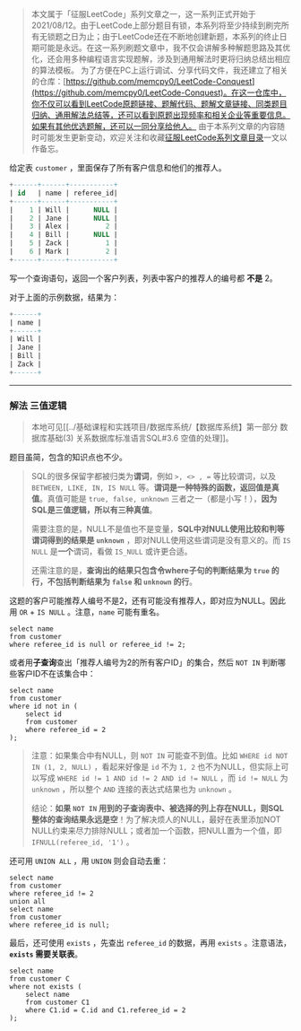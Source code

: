 > 本文属于「征服LeetCode」系列文章之一，这一系列正式开始于2021/08/12。由于LeetCode上部分题目有锁，本系列将至少持续到刷完所有无锁题之日为止；由于LeetCode还在不断地创建新题，本系列的终止日期可能是永远。在这一系列刷题文章中，我不仅会讲解多种解题思路及其优化，还会用多种编程语言实现题解，涉及到通用解法时更将归纳总结出相应的算法模板。
> <b></b>
> 为了方便在PC上运行调试、分享代码文件，我还建立了相关的仓库：[https://github.com/memcpy0/LeetCode-Conquest](https://github.com/memcpy0/LeetCode-Conquest)。在这一仓库中，你不仅可以看到LeetCode原题链接、题解代码、题解文章链接、同类题目归纳、通用解法总结等，还可以看到原题出现频率和相关企业等重要信息。如果有其他优选题解，还可以一同分享给他人。
> <b></b>
> 由于本系列文章的内容随时可能发生更新变动，欢迎关注和收藏[征服LeetCode系列文章目录](https://memcpy0.blog.csdn.net/article/details/119656559)一文以作备忘。

给定表 `customer` ，里面保存了所有客户信息和他们的推荐人。

```sql
+------+------+-----------+
| id   | name | referee_id|
+------+------+-----------+
|    1 | Will |      NULL |
|    2 | Jane |      NULL |
|    3 | Alex |         2 |
|    4 | Bill |      NULL |
|    5 | Zack |         1 |
|    6 | Mark |         2 |
+------+------+-----------+
```

写一个查询语句，返回一个客户列表，列表中客户的推荐人的编号都 **不是** 2。

对于上面的示例数据，结果为：

```sql
+------+
| name |
+------+
| Will |
| Jane |
| Bill |
| Zack |
+------+
```

---
### 解法 三值逻辑
> 本地可见[[../基础课程和实践项目/数据库系统/【数据库系统】第一部分 数据库基础(3) 关系数据库标准语言SQL#3.6 空值的处理]]。

题目虽简，包含的知识点也不少。
> SQL的很多保留字都被归类为**谓词**，例如 `>, <> , =` 等比较谓词，以及 `BETWEEN, LIKE, IN, IS NULL` 等。**谓词是一种特殊的函数，返回值是真值**。真值可能是 `true, false, unknown` 三者之一（都是小写！），**因为SQL是三值逻辑，所以有三种真值**。
> 
> 需要注意的是，NULL不是值也不是变量，**SQL中对NULL使用比较和判等谓词得到的结果是 `unknown`** ，即对NULL使用这些谓词是没有意义的。而 `IS NULL` 是**一个**谓词，看做 `IS_NULL` 或许更合适。
> 
> 还需注意的是，**查询出的结果只包含令where子句的判断结果为 `true` 的行，不包括判断结果为 `false` 和 `unknown` 的行**。

这题的客户可能推荐人编号不是2，还有可能没有推荐人，即对应为NULL。因此用 `OR` + `IS NULL` 。注意，`name` 可能有重名。
```mysql
select name
from customer
where referee_id is null or referee_id != 2;
```
或者用**子查询**查出「推荐人编号为2的所有客户ID」的集合，然后 `NOT IN` 判断哪些客户ID不在该集合中：
```mysql
select name
from customer
where id not in (
	select id
	from customer 
	where referee_id = 2
);
```
> 注意：如果集合中有NULL，则 `NOT IN` 可能查不到值。比如 `WHERE id NOT IN (1, 2, NULL)` ，看起来好像是 `id` 不为 `1, 2` 也不为NULL，但实际上可以写成 `WHERE id != 1 AND id != 2 AND id != NULL` ，而 `id != NULL` 为 `unknown` ，所以整个 `AND` 连接的表达式结果也为 `unknown` 。
> 
> 结论：**如果 `NOT IN` 用到的子查询表中、被选择的列上存在NULL，则SQL整体的查询结果永远是空**！为了解决烦人的NULL，最好在表里添加NOT NULL约束来尽力排除NULL；或者加一个函数，把NULL置为一个值，即 `IFNULL(referee_id, '1')` 。

还可用 `UNION ALL` ，用 `UNION` 则会自动去重：
```mysql
select name
from customer
where referee_id != 2
union all
select name
from customer
where referee_id is null;
```
最后，还可使用 `exists` ，先查出 `referee_id` 的数据，再用 `exists` 。注意语法，**`exists` 需要关联表**。
```mysql
select name
from customer C
where not exists (
    select name
    from customer C1
    where C1.id = C.id and C1.referee_id = 2
);
```

